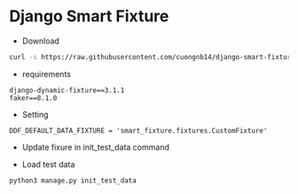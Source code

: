 # Django Smart Fixture

- Download
```sh
curl -s https://raw.githubusercontent.com/cuongnb14/django-smart-fixture/master/download.sh | bash -s 
```

- requirements
```
django-dynamic-fixture==3.1.1
faker==8.1.0
```

- Setting

```
DDF_DEFAULT_DATA_FIXTURE = 'smart_fixture.fixtures.CustomFixture'
```

- Update fixure in init_test_data command

- Load test data

```sh
python3 manage.py init_test_data
```
